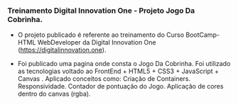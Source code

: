 ### Treinamento Digital Innovation One - Projeto Jogo Da Cobrinha.

- O projeto publicado é referente ao treinamento do Curso BootCamp-HTML WebDeveloper da Digital Innovation One (https://digitalinnovation.one).

- Foi publicado uma pagina onde consta o Jogo Da Cobrinha. Foi utilizado as tecnologias voltado ao FrontEnd + HTML5 + CSS3 + JavaScript + Canvas . Aplicado conceitos como:  Criação de Containers. Responsividade. Contador de pontuação do Jogo. Aplicação de cores dentro do canvas (rgba).
